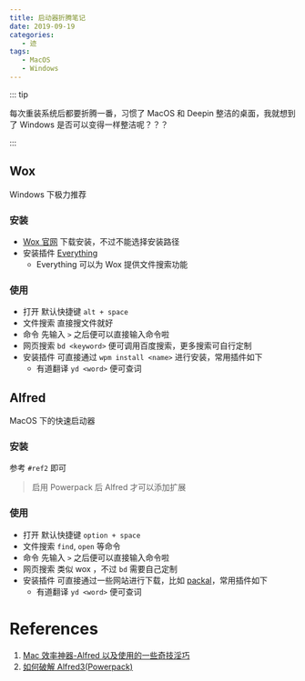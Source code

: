 ```yaml
---
title: 启动器折腾笔记
date: 2019-09-19
categories:
   - 迹
tags:
   - MacOS
   - Windows
---
```


::: tip

每次重装系统后都要折腾一番，习惯了 MacOS 和 Deepin 整洁的桌面，我就想到了 Windows 是否可以变得一样整洁呢？？？

:::

<!-- more -->

## Wox

Windows 下极力推荐

### 安装

-  [Wox 官网](http://www.wox.one) 下载安装，不过不能选择安装路径
-  安装插件 [Everything](https://everything.en.softonic.com/)
   -  Everything 可以为 Wox 提供文件搜索功能

### 使用

-  打开 默认快捷键 `alt + space`
-  文件搜索 直接搜文件就好
-  命令 先输入 `>` 之后便可以直接输入命令啦
-  网页搜索 `bd <keyword>` 便可调用百度搜索，更多搜索可自行定制
-  安装插件 可直接通过 `wpm install <name>` 进行安装，常用插件如下
   -  有道翻译 `yd <word>` 便可查词

## Alfred

MacOS 下的快速启动器

### 安装

参考 `#ref2` 即可

> 启用 Powerpack 后 Alfred 才可以添加扩展

### 使用

-  打开 默认快捷键 `option + space`
-  文件搜索 `find`, `open` 等命令
-  命令 先输入 `>` 之后便可以直接输入命令啦
-  网页搜索 类似 wox ，不过 `bd` 需要自己定制
-  安装插件 可直接通过一些网站进行下载，比如 [packal](http://www.packal.org/)，常用插件如下
   -  有道翻译 `yd <word>` 便可查词

# References

1. [Mac 效率神器-Alfred 以及使用的一些奇技淫巧](https://www.jianshu.com/p/1efc688d6095)
2. [如何破解 Alfred3(Powerpack)](https://www.jianshu.com/p/5b3f98b1f7b6)
